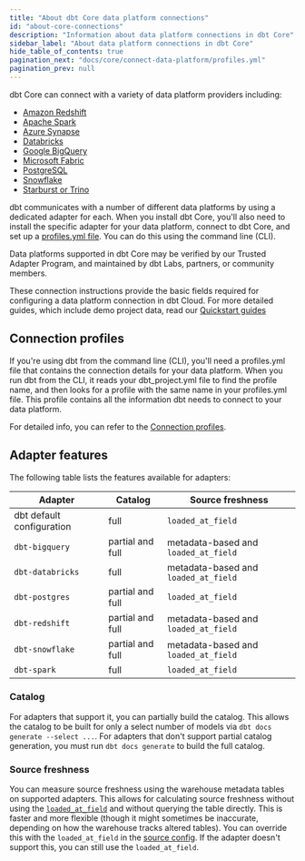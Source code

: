 ```yaml
---
title: "About dbt Core data platform connections"
id: "about-core-connections"
description: "Information about data platform connections in dbt Core"
sidebar_label: "About data platform connections in dbt Core"
hide_table_of_contents: true
pagination_next: "docs/core/connect-data-platform/profiles.yml"
pagination_prev: null
---
```


dbt Core can connect with a variety of data platform providers including: 

- [Amazon Redshift](/docs/core/connect-data-platform/redshift-setup) 
- [Apache Spark](/docs/core/connect-data-platform/spark-setup) 
- [Azure Synapse](/docs/core/connect-data-platform/azuresynapse-setup)
- [Databricks](/docs/core/connect-data-platform/databricks-setup) 
- [Google BigQuery](/docs/core/connect-data-platform/bigquery-setup)
- [Microsoft Fabric](/docs/core/connect-data-platform/fabric-setup)
- [PostgreSQL](/docs/core/connect-data-platform/postgres-setup)
- [Snowflake](/docs/core/connect-data-platform/snowflake-setup)
- [Starburst or Trino](/docs/core/connect-data-platform/trino-setup)

dbt communicates with a number of different data platforms by using a dedicated adapter for each. When you install dbt Core, you'll also need to install the specific adapter for your data platform, connect to dbt Core, and set up a [profiles.yml file](/docs/core/connect-data-platform/profiles.yml). You can do this using the command line (CLI).

Data platforms supported in dbt Core may be verified by our Trusted Adapter Program, and maintained by dbt Labs, partners, or community members.

These connection instructions provide the basic fields required for configuring a data platform connection in dbt Cloud. For more detailed guides, which include demo project data, read our [Quickstart guides](https://docs.getdbt.com/docs/guides)

## Connection profiles

If you're using dbt from the command line (CLI), you'll need a profiles.yml file that contains the connection details for your data platform. When you run dbt from the CLI, it reads your dbt_project.yml file to find the profile name, and then looks for a profile with the same name in your profiles.yml file. This profile contains all the information dbt needs to connect to your data platform.

For detailed info, you can refer to the [Connection profiles](/docs/core/connect-data-platform/connection-profiles).

<VersionBlock firstVersion="1.7">

## Adapter features

The following table lists the features available for adapters:

| Adapter | Catalog | Source freshness |
|---------|---------|------------------|
| dbt default configuration | full | `loaded_at_field` |
| `dbt-bigquery` | partial and full | metadata-based and `loaded_at_field` |
| `dbt-databricks` | full | metadata-based and `loaded_at_field` |
| `dbt-postgres` | partial and full | `loaded_at_field` |
| `dbt-redshift` | partial and full | metadata-based and `loaded_at_field` |
| `dbt-snowflake` | partial and full | metadata-based and `loaded_at_field` |
| `dbt-spark` | full | `loaded_at_field` |


### Catalog 

For adapters that support it, you can partially build the catalog. This allows the catalog to be built for only a select number of models via `dbt docs generate --select ...`. For adapters that don't support partial catalog generation, you must run `dbt docs generate` to build the full catalog.

### Source freshness
You can measure source freshness using the warehouse metadata tables on supported adapters. This allows for calculating source freshness without using the [`loaded_at_field`](/reference/resource-properties/freshness#loaded_at_field) and without querying the table directly. This is faster and more flexible (though it might sometimes be inaccurate, depending on how the warehouse tracks altered tables). You can override this with the `loaded_at_field` in the [source config](/reference/source-configs). If the adapter doesn't support this, you can still use the `loaded_at_field`.

</VersionBlock>
